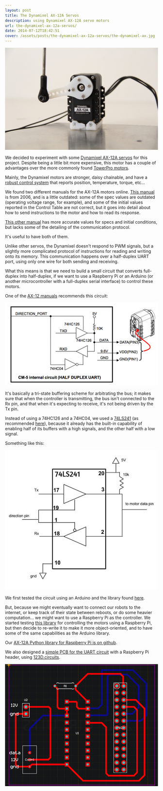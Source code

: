 ```yaml
---
layout: post
title: The Dynamixel AX-12A Servos
description: using Dynamixel AX-12A servo motors
url: the-dynamixel-ax-12a-servos/
date: 2014-07-12T18:42:51
cover: /assets/posts/the-dynamixel-ax-12a-servos/the-dynamixel-ax.jpg
---
```

![](/assets/posts/the-dynamixel-ax-12a-servos/Hangar06.jpg)

We decided to experiment with some [Dynamixel AX-12A servos](http://www.trossenrobotics.com/dynamixel-ax-12-robot-actuator.aspx) for this project. Despite being a little bit more expensive, this motor has a couple of advantages over the more commonly found [TowerPro motors](http://www.servodatabase.com/servo/towerpro/mg996r).

Mainly, the Dynamixel motors are stronger, daisy chainable, and have a [robust control system](http://support.robotis.com/en/techsupport_eng.htm#product/dynamixel/ax_series/dxl_ax_actuator.htm) that reports position, temperature, torque, etc...

We found two different manuals for the AX-12A motors online. [This manual](http://www.trossenrobotics.com/images/productdownloads/AX-12&#40;English&#41;.pdf) is from 2006, and is a little outdated: some of the spec values are outdated (operating voltage range, for example), and some of the initial values reported in the Control Table are not correct, but it goes into detail about how to send instructions to the motor and how to read its response.

[This other manual](http://support.robotis.com/en/techsupport_eng.htm#product/dynamixel/ax_series/dxl_ax_actuator.htm) has more accurate values for specs and initial conditions, but lacks some of the detailing of the communication protocol.

It's useful to have both of them.

Unlike other servos, the Dynamixel doesn't respond to PWM signals, but a slightly more complicated protocol of instructions for reading and writing onto its memory. This communication happens over a half-duplex UART port, using only one wire for both sending and receiving.

What this means is that we need to build a small circuit that converts full-duplex into half-duplex, if we want to use a Raspberry Pi or an Arduino (or another microcontroller with a full-duplex serial interface) to control these motors.

One of the [AX-12 manuals](http://www.trossenrobotics.com/images/productdownloads/AX-12&#40;English&#41;.pdf) recommends this circuit:
  
![](/assets/posts/the-dynamixel-ax-12a-servos/uart_manual.png)

It's basically a tri-state buffering scheme for arbitrating the bus; it makes sure that when the controller is transmitting, the bus isn't connected to the Rx pin, and that when it's expecting to receive, it's not being driven by the Tx pin.

Instead of using a 74HC126 and a 74HC04, we used a [74LS241](http://www.electronica60norte.com/mwfls/pdf/74ls241.pdf) (as recommended [here](http://savageelectronics.blogspot.it/2011/01/arduino-y-dynamixel-ax-12.html)), because it already has the built-in capability of enabling half of its buffers with a high signals, and the other half with a low signal.

Something like this:

![](/assets/posts/the-dynamixel-ax-12a-servos/uart_half-duplex_74LS241.jpg)

We first tested the circuit using an Arduino and the library found [here](http://savageelectronics.blogspot.com.es/2011/08/actualizacion-biblioteca-dynamixel.html).

But, because we might eventually want to connect our robots to the internet, or keep track of their state between reboots, or do some heavier computation... we might want to use a Raspberry Pi as the controller. We started testing [this library](https://github.com/jes1510/python_dynamixels) for controlling the motors using a Raspberry Pi, but then decide to re-write it to make it more object-oriented, and to have some of the same capabilities as the Arduino library.

Our [AX-12A Python library for Raspberry Pi is on github](https://github.com/thiagohersan/memememe/tree/master/Python/ax12).

We also designed a [simple PCB for the UART circuit](http://123d.circuits.io/circuits/267189-ax-12-driver-for-raspberry-pi/) with a Raspberry Pi header, using [123D.circuits](http://123d.circuits.io/).

![](/assets/posts/the-dynamixel-ax-12a-servos/uart_pcb.png)
